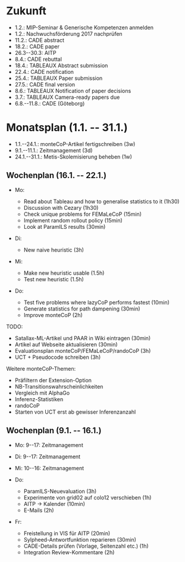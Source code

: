 Zukunft
=======

* 1.2.: MIP-Seminar & Generische Kompetenzen anmelden
* 1.2.: Nachwuchsförderung 2017 nachprüfen
* 11.2.: CADE abstract
* 18.2.: CADE paper
* 26.3--30.3: AITP
* 8.4.: CADE rebuttal
* 18.4.: TABLEAUX Abstract submission
* 22.4.: CADE notification
* 25.4.: TABLEAUX Paper submission
* 27.5.: CADE final version
* 8.6.: TABLEAUX Notification of paper decisions
* 3.7.: TABLEAUX Camera-ready papers due
* 6.8.--11.8.: CADE (Göteborg)


Monatsplan (1.1. -- 31.1.)
=========================


* 1.1.--24.1.: monteCoP-Artikel fertigschreiben (3w)
* 9.1.--11.1.: Zeitmanagement (3d)
* 24.1.--31.1.: Metis-Skolemisierung beheben (1w)


Wochenplan (16.1. -- 22.1.)
---------------------------

* Mo:
    - Read about Tableau and how to generalise statistics to it (1h30)
    - Discussion with Cezary (1h30)
    - Check unique problems for FEMaLeCoP (15min)
    - Implement random rollout policy (15min)
    - Look at ParamILS results (30min)

* Di:
    - New naive heuristic (3h)

* Mi:
    - Make new heuristic usable (1.5h)
    - Test new heuristic (1.5h)

* Do:
    - Test five problems where lazyCoP performs fastest (10min)
    - Generate statistics for path dampening (30min)
    - Improve monteCoP (2h)

TODO:

- Satallax-ML-Artikel und PAAR in Wiki eintragen (30min)
- Artikel auf Webseite aktualisieren (30min)
- Evaluationsplan monteCoP/FEMaLeCoP/randoCoP (3h)
- UCT + Pseudocode schreiben (3h)

Weitere monteCoP-Themen:

* Präfiltern der Extension-Option
* NB-Transitionswahrscheinlichkeiten
* Vergleich mit AlphaGo
* Inferenz-Statistiken
* randoCoP
* Starten von UCT erst ab gewisser Inferenzanzahl



Wochenplan (9.1. -- 16.1.)
-------------------------

* Mo: 9--17: Zeitmanagement

* Di: 9--17: Zeitmanagement

* Mi: 10--16: Zeitmanagement

* Do:
    - ParamILS-Neuevaluation (3h)
    - Experimente von grid02 auf colo12 verschieben (1h)
    - AITP -> Kalender (10min)
    - E-Mails (2h)

* Fr:
    - Freistellung in VIS für AITP (20min)
    - Sylpheed-Antwortfunktion reparieren (30min)
    - CADE-Details prüfen (Vorlage, Seitenzahl etc.) (1h)
    - Integration Review-Kommentare (2h)
